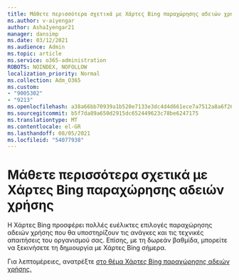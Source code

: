 ```yaml
---
title: Μάθετε περισσότερα σχετικά με Χάρτες Bing παραχώρησης αδειών χρήσης
ms.author: v-aiyengar
author: AshaIyengar21
manager: dansimp
ms.date: 03/12/2021
ms.audience: Admin
ms.topic: article
ms.service: o365-administration
ROBOTS: NOINDEX, NOFOLLOW
localization_priority: Normal
ms.collection: Adm_O365
ms.custom:
- "9005302"
- "9213"
ms.openlocfilehash: a38a66bb70939a1b520e7133e3dc4d4d661ece7a7512a8a6f263bcc365c71165
ms.sourcegitcommit: b5f7da89a650d2915dc652449623c78be6247175
ms.translationtype: MT
ms.contentlocale: el-GR
ms.lasthandoff: 08/05/2021
ms.locfileid: "54077938"
---
```

# <a name="learn-about-bing-maps-licensing"></a>Μάθετε περισσότερα σχετικά με Χάρτες Bing παραχώρησης αδειών χρήσης

Η Χάρτες Bing προσφέρει πολλές ευέλικτες επιλογές παραχώρησης αδειών χρήσης που θα υποστηρίζουν τις ανάγκες και τις τεχνικές απαιτήσεις του οργανισμού σας. Επίσης, με τη δωρεάν βαθμίδα, μπορείτε να ξεκινήσετε τη δημιουργία με Χάρτες Bing σήμερα.

Για λεπτομέρειες, ανατρέξτε [στο θέμα Χάρτες Bing παραχώρησης αδειών χρήσης.](https://go.microsoft.com/fwlink/?linkid=2150203)
